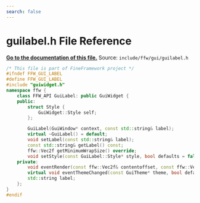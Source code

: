 ```yaml
---
search: false
---
```


# guilabel.h File Reference

**[Go to the documentation of this file.](guilabel_8h.md)**
Source: `include/ffw/gui/guilabel.h`

    
    
    
    
    
    
    
    
    
    
    
    
    
    
    
```cpp
/* This file is part of FineFramework project */
#ifndef FFW_GUI_LABEL
#define FFW_GUI_LABEL
#include "guiwidget.h"
namespace ffw {
    class FFW_API GuiLabel: public GuiWidget {
    public:
        struct Style {
            GuiWidget::Style self;
        };

        GuiLabel(GuiWindow* context, const std::string& label);
        virtual ~GuiLabel() = default;
        void setLabel(const std::string& label);
        const std::string& getLabel() const;
        ffw::Vec2f getMinimumWrapSize() override;
        void setStyle(const GuiLabel::Style* style, bool defaults = false);
    private:
        void eventRender(const ffw::Vec2f& contentoffset, const ffw::Vec2f& contentsize) override;
        virtual void eventThemeChanged(const GuiTheme* theme, bool defaults) override;
        std::string label;
    };
}
#endif
```


    
  
